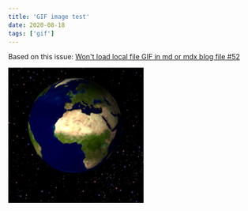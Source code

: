 ```yaml
---
title: 'GIF image test'
date: 2020-08-18
tags: ['gif']
---
```


Based on this issue: [Won't load local file GIF in md or mdx blog file #52](https://github.com/Chronoblog/gatsby-theme-chronoblog/issues/52)

![gif-image](./gif-image.gif)
